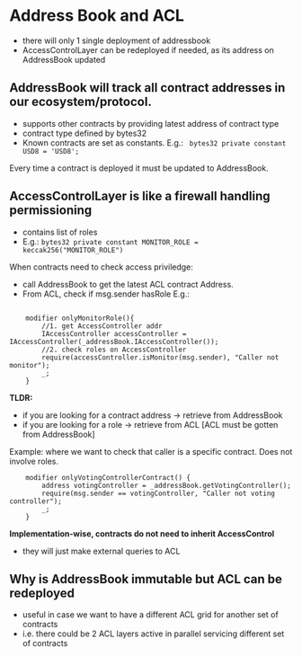 # Address Book and ACL

- there will only 1 single deployment of addressbook
- AccessControlLayer can be redeployed if needed, as its address on AddressBook updated

## AddressBook will track all contract addresses in our ecosystem/protocol.
- supports other contracts by providing latest address of contract type
- contract type defined by bytes32
- Known contracts are set as constants. E.g.: ` bytes32 private constant USD8 = 'USD8';`

Every time a contract is deployed it must be updated to AddressBook.

## AccessControlLayer is like a firewall handling permissioning
- contains list of roles 
- E.g.: `bytes32 private constant MONITOR_ROLE = keccak256("MONITOR_ROLE")`


When contracts need to check access priviledge:
- call AddressBook to get the latest ACL contract Address. 
- From ACL, check if msg.sender hasRole 
E.g.: 

```solidity

    modifier onlyMonitorRole(){
        //1. get AccessController addr
        IAccessController accessController = IAccessController(_addressBook.IAccessController());
        //2. check roles on AccessController
        require(accessController.isMonitor(msg.sender), "Caller not monitor");
        _;
    }
```

**TLDR:**
- if you are looking for a contract address -> retrieve from AddressBook
- if you are looking for a role -> retrieve from ACL [ACL must be gotten from AddressBook]

Example: where we want to check that caller is a specific contract. Does not involve roles.

```solidity
    modifier onlyVotingControllerContract() {
        address votingController = _addressBook.getVotingController();
        require(msg.sender == votingController, "Caller not voting controller");
        _;
    }
```

**Implementation-wise, contracts do not need to inherit AccessControl**
- they will just make external queries to ACL

## Why is AddressBook immutable but ACL can be redeployed

- useful in case we want to have a different ACL grid for another set of contracts
- i.e. there could be 2 ACL layers active in parallel servicing different set of contracts